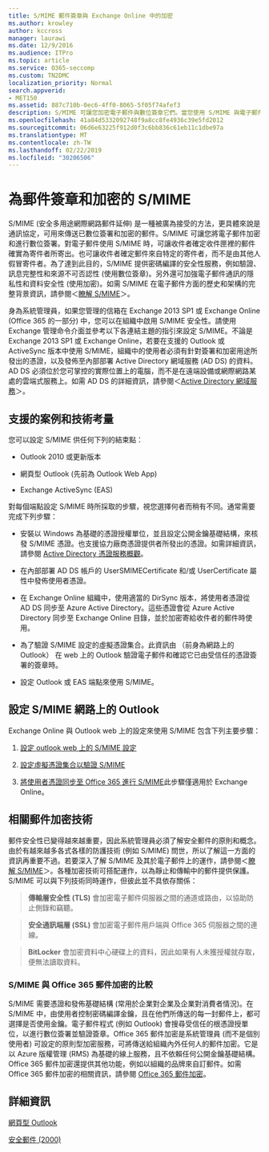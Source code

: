 ```yaml
---
title: S/MIME 郵件簽章與 Exchange Online 中的加密
ms.author: krowley
author: kccross
manager: laurawi
ms.date: 12/9/2016
ms.audience: ITPro
ms.topic: article
ms.service: O365-seccomp
ms.custom: TN2DMC
localization_priority: Normal
search.appverid:
- MET150
ms.assetid: 887c710b-0ec6-4ff0-8065-5f05f74afef3
description: S/MIME 可讓您加密電子郵件與數位簽章它們。當您使用 S/MIME 與電子郵件訊息時，它可協助的人員接收該訊息是特定看到其收件匣中是完全入門寄件者的郵件。
ms.openlocfilehash: 41a84d5332092748f9a8cc8fe4936c39e5fd2012
ms.sourcegitcommit: 06d6e63225f912d0f3c6bb836c61eb11c1dbe97a
ms.translationtype: MT
ms.contentlocale: zh-TW
ms.lasthandoff: 02/22/2019
ms.locfileid: "30206506"
---
```

# <a name="smime-for-message-signing-and-encryption"></a>為郵件簽章和加密的 S/MIME

S/MIME (安全多用途網際網路郵件延伸) 是一種被廣為接受的方法，更具體來說是通訊協定，可用來傳送已數位簽署和加密的郵件。S/MIME 可讓您將電子郵件加密和進行數位簽署。對電子郵件使用 S/MIME 時，可讓收件者確定收件匣裡的郵件確實為寄件者所寄出。也可讓收件者確定郵件來自特定的寄件者，而不是由其他人假冒寄件者。為了達到此目的，S/MIME 提供密碼編譯的安全性服務，例如驗證、訊息完整性和來源不可否認性 (使用數位簽章)。另外還可加強電子郵件通訊的隱私性和資料安全性 (使用加密)。如需 S/MIME 在電子郵件方面的歷史和架構的完整背景資訊，請參閱＜[瞭解 S/MIME](https://go.microsoft.com/fwlink/?LinkID=393948)＞。 
  
身為系統管理員，如果您管理的信箱在 Exchange 2013 SP1 或 Exchange Online (Office 365 的一部分) 中，您可以在組織中啟用 S/MIME 安全性。請使用 Exchange 管理命令介面並參考以下各連結主題的指引來設定 S/MIME。不論是 Exchange 2013 SP1 或 Exchange Online，若要在支援的 Outlook 或 ActiveSync 版本中使用 S/MIME，組織中的使用者必須有針對簽署和加密用途所發出的憑證，以及發佈至內部部署 Active Directory 網域服務 (AD DS) 的資料。AD DS 必須位於您可掌控的實際位置上的電腦，而不是在遠端設備或網際網路某處的雲端式服務上。如需 AD DS 的詳細資訊，請參閱＜[Active Directory 網域服務](https://go.microsoft.com/fwlink/?LinkID=394064)＞。
  
## <a name="supported-scenarios-and-technical-considerations"></a>支援的案例和技術考量
<a name="sectionSection0"> </a>

您可以設定 S/MIME 供任何下列的結束點： 
  
- Outlook 2010 或更新版本
    
- 網頁型 Outlook (先前為 Outlook Web App)
    
- Exchange ActiveSync (EAS)
    
對每個端點設定 S/MIME 時所採取的步驟，視您選擇何者而稍有不同。通常需要完成下列步驟：
  
- 安裝以 Windows 為基礎的憑證授權單位，並且設定公開金鑰基礎結構，來核發 S/MIME 憑證。也支援協力廠商憑證提供者所發出的憑證。如需詳細資訊，請參閱 [Active Directory 憑證服務概觀](https://technet.microsoft.com/library/hh831740.aspx)。
    
- 在內部部署 AD DS 帳戶的 UserSMIMECertificate 和/或 UserCertificate 屬性中發佈使用者憑證。
    
- 在 Exchange Online 組織中，使用適當的 DirSync 版本，將使用者憑證從 AD DS 同步至 Azure Active Directory。這些憑證會從 Azure Active Directory 同步至 Exchange Online 目錄，並於加密寄給收件者的郵件時使用。
    
- 為了驗證 S/MIME 設定的虛擬憑證集合。此資訊由 （前身為網路上的 Outlook） 在 web 上的 Outlook 驗證電子郵件和確認它已由受信任的憑證簽署的簽章時。
    
- 設定 Outlook 或 EAS 端點來使用 S/MIME。 
    
## <a name="setup-smime-with-outlook-on-the-web"></a>設定 S/MIME 網路上的 Outlook
<a name="sectionSection1"> </a>

Exchange Online 與 Outlook web 上的設定來使用 S/MIME 包含下列主要步驟：
  
1. [設定 outlook web 上的 S/MIME 設定](configure-s-mime-settings-for-outlook-web-app.md)
    
2. [設定虛擬憑證集合以驗證 S/MIME](set-up-virtual-certificate-collection-to-validate-s-mime.md)
    
3. [將使用者憑證同步至 Office 365 進行 S/MIME](sync-user-certificates-to-office-365-for-s-mime.md)此步驟僅適用於 Exchange Online。 
    
## <a name="related-message-encryption-technologies"></a>相關郵件加密技術
<a name="sectionSection2"> </a>

郵件安全性已變得越來越重要，因此系統管理員必須了解安全郵件的原則和概念。由於有越來越多各式各樣的防護技術 (例如 S/MIME) 問世，所以了解這一方面的資訊再重要不過。若要深入了解 S/MIME 及其於電子郵件上的運作，請參閱＜[瞭解 S/MIME](https://go.microsoft.com/fwlink/?LinkID=393948)＞。各種加密技術可搭配運作，以為靜止和傳輸中的郵件提供保護。S/MIME 可以與下列技術同時運作，但彼此並不具依存關係：
  
> **傳輸層安全性 (TLS)** 會加密電子郵件伺服器之間的通道或路由，以協助防止側錄和竊聽。 
    
> **安全通訊端層 (SSL)** 會加密電子郵件用戶端與 Office 365 伺服器之間的連線。 
    
> **BitLocker** 會加密資料中心硬碟上的資料，因此如果有人未獲授權就存取，便無法讀取資料。 
    
### <a name="smime-compared-with-office-365-message-encryption"></a>S/MIME 與 Office 365 郵件加密的比較

S/MIME 需要憑證和發佈基礎結構 (常用於企業對企業及企業對消費者情況)。在 S/MIME 中，由使用者控制密碼編譯金鑰，且在他們所傳送的每一封郵件上，都可選擇是否使用金鑰。電子郵件程式 (例如 Outlook) 會搜尋受信任的根憑證授單位，以進行數位簽署並驗證簽章。Office 365 郵件加密是系統管理員 (而不是個別使用者) 可設定的原則型加密服務，可將傳送給組織內外任何人的郵件加密。它是以 Azure 版權管理 (RMS) 為基礎的線上服務，且不依賴任何公開金鑰基礎結構。Office 365 郵件加密還提供其他功能，例如以組織的品牌來自訂郵件。如需 Office 365 郵件加密的相關資訊，請參閱 [Office 365 郵件加密](https://go.microsoft.com/fwlink/?LinkID=392525)。
  
## <a name="more-information"></a>詳細資訊
<a name="sectionSection3"> </a>

[網頁型 Outlook](http://technet.microsoft.com/library/3814b665-01e8-4881-9a44-163f14789ee4.aspx)
  
[安全郵件 (2000)](https://technet.microsoft.com/en-us/library/cc962043.aspx)
  

